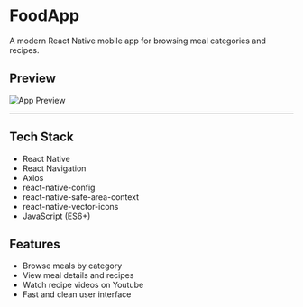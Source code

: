 # FoodApp

A modern React Native mobile app for browsing meal categories and recipes.

## Preview

![App Preview](src/assets/foodapp.gif)

---

## Tech Stack

- React Native
- React Navigation
- Axios
- react-native-config
- react-native-safe-area-context
- react-native-vector-icons
- JavaScript (ES6+)

## Features

- Browse meals by category
- View meal details and recipes
- Watch recipe videos on Youtube
- Fast and clean user interface
